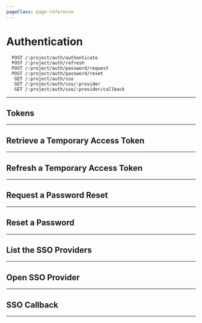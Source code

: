 ```yaml
---
pageClass: page-reference
---
```


# Authentication

<two-up>

<template slot="left">

By default, all data in the system is off limits for unauthenticated users. To gain access to protected data, you must include an access token with every request.

</template>

<info-box slot="right" title="Endpoints">

```endpoints
  POST /:project/auth/authenticate
  POST /:project/auth/refresh
  POST /:project/auth/password/request
  POST /:project/auth/password/reset
   GET /:project/auth/sso
   GET /:project/auth/sso/:provider
   GET /:project/auth/sso/:provider/callback
```

</info-box>
</two-up>

---

## Tokens

<two-up>
<template slot="left">

Tokens can be passed in one of three ways:

### Authorization Header

```
Authorization: bearer <token>
```

By default, apache servers strip the Authentication header from requests, and blocks directus from seeing it. Adding the option 'CGIPassAuth On' to the directory statement in the site configuration in apache will resolve this.
```
<Directory /var/www/directus/public/>
    Options Indexes FollowSymLinks
    AllowOverride All
    Require all granted
    CGIPassAuth On
</Directory>
```

### Query Parameter

```
?access_token=<token>
```

### Cookie

When authenticating through the `/auth/authenticate` endpoint, you can instruct the API to set a cookie instead of returning the token as a string. This is the most secure option for building web-based applications, as this cookie can't be read from client side JavaScript. This cookie will also automatically refresh as long as you use it.

```
Cookie: directus-<project>-session=<token>
```

---

There are two types of tokens:

### Temporary (JWT)

These tokens are generated through the `/auth/authenticate` endpoint (below) and have a lifespan of 20 minutes. These tokens can be refreshed using the `/auth/refresh` endpoint.

### Static token

Each user can have one static token that will never expire. This is useful for server-to-server communication, but is also less secure than the JWT token. Static tokens can only be set through the database directly in the `directus_users.token` column.

</template>

<template slot="right">

::: tip
See the Authenticate endpoint down below to learn how to retrieve a token.
:::

</template>
</two-up>

---

## Retrieve a Temporary Access Token

<two-up>
<template slot="left">

### Parameters

<def-list>

!!! include params/project.md !!!

</def-list>

### Attributes

<def-list>

#### email <def-type alert>required</def-type>
Email address of the user you're retrieving the access token for.

#### password <def-type alert>required</def-type>
Password of the user.

#### mode <def-type>optional</def-type>
Choose between retrieving the token as a string, or setting it as a cookie. One of `jwt`, `cookie`. Defaults to `jwt`.

#### otp <def-type>optional</def-type>
If 2FA is enabled, you need to pass the one time password.

</def-list>

### Query

<def-list>

No query parameters available.

</def-list>

### Returns

Returns the token (if `jwt` mode is used) and the user record for the user you just authenticated as.

</template>

<template slot="right">
<div class="sticky">
<info-box title="Endpoint">

```endpoints
  POST /:project/auth/authenticate
```

</info-box>

<info-box title="Request">

```json
{
  "email": "admin@example.com",
  "password": "password"
}
```

</info-box>

<info-box title="Response">

```json
{
  "data": {
    "token": "eyJ0eXAiOi...",
    "user": {
      "id": "1",
      "status": "active",
      "role": "1",
      "first_name": "Admin",
      "last_name": "User",
      "email": "admin@example.com",
      "timezone": "America/New_York",
      "locale": "en-US",
      "locale_options": null,
      "avatar": null,
      "company": null,
      "title": null,
      "external_id": null,
      "theme": "auto",
      "2fa_secret": null,
      "password_reset_token": null
    }
  },
  "public": true
}
```

</info-box>
</div>
</template>
</two-up>

---

## Refresh a Temporary Access Token

<two-up>
<template slot="left">

::: tip Cookie mode
You don't have to use this is you're using cookies for authentication.
:::

### Parameters

<def-list>

!!! include params/project.md !!!

</def-list>

### Attributes

<def-list>

#### token <def-type alert>required</def-type>
JWT access token you want to refresh. This token can't be expired.

</def-list>

### Query

<def-list>

No query parameters available.

</def-list>

### Returns

Returns the new token.

</template>

<template slot="right">
<div class="sticky">
<info-box title="Endpoint">

```endpoints
  POST /:project/auth/refresh
```

</info-box>

<info-box title="Request">

```json
{
  "token": "eyJ0eXAiOiJKV..."
}
```

</info-box>

<info-box title="Response">

```json
{
  "data": {
    "token": "eyJ0eXAiOiJ..."
  },
  "public": true
}
```

</info-box>
</div>
</template>
</two-up>

---

## Request a Password Reset

<two-up>
<template slot="left">

Request a reset password email to be send.

### Parameters

<def-list>

!!! include params/project.md !!!

</def-list>

### Attributes

<def-list>

#### email <def-type alert>required</def-type>
Email address of the user you're requesting a reset for.

#### reset_url <def-type>optional</def-type>
Provide a custom reset url which the link in the Email will lead to. The reset token will be passed as a parameter.

</def-list>

### Query

No query parameters available.

### Returns

Sends the email. No data is returned.

</template>

<template slot="right">
<div class="sticky">
<info-box title="Endpoint">

```endpoints
  POST /:project/auth/password/request
```

</info-box>

<info-box title="Request">

```json
{
  "email": "admin@example.com",
  "reset_url": "https://mydomain/passwordreset"
}
```

</info-box>

</div>
</template>
</two-up>

---

## Reset a Password

<two-up>
<template slot="left">

The request a password reset endpoint sends an email with a link to the admin app which in turn uses this endpoint to allow the user to reset their password.

### Parameters

<def-list>

!!! include params/project.md !!!

</def-list>

### Attributes

<def-list>

#### password <def-type alert>required</def-type>
New password for the user.

#### token <def-type alert>required</def-type>
One-time use JWT token that is used to verify the user.

</def-list>

### Query

No query parameters available.

### Returns

Resets the password. No data is returned.

</template>

<template slot="right">
<div class="sticky">
<info-box title="Endpoint">

```endpoints
  POST /:project/auth/password/reset
```

</info-box>

<info-box title="Request">

```json
{
  "token": "eyJ0eXAiOiJKV1Qi...",
  "password": "test"
}
```

</info-box>

</div>
</template>
</two-up>

---

## List the SSO Providers

<two-up>
<template slot="left">

List the SSO providers.

### Parameters

<def-list>

!!! include params/project.md !!!

</def-list>

### Query

No query parameters available.

### Returns

Returns an array of active SSO provider names.

</template>

<template slot="right">
<div class="sticky">
<info-box title="Endpoint">

```endpoints
   GET /:project/auth/sso
```

</info-box>
<info-box title="Response">

```json
{
  "data": ["github", "facebook"],
  "public": true
}
```

</info-box>
</div>
</template>
</two-up>

---

## Open SSO Provider

<two-up>
<template slot="left">

Opens the provided SSO provider's login page.

### Parameters

<def-list>

!!! include params/project.md !!!

#### provider <def-type alert>required</def-type>
Key of the activated SSO provider.

</def-list>

### Query

<def-list>

#### mode <def-type alert>required</def-type>
Controls if the API sets a cookie or returns a JWT on successful login. One of `jwt`, `cookie`

#### redirect_url <def-type alert>required</def-type>
Where to redirect on successful login.

</def-list>

### Returns

Opens the provider's login page.

</template>

<template slot="right">
<div class="sticky">
<info-box title="Endpoint">

```endpoints
   GET /:project/auth/sso/:provider
```

</info-box>
</div>
</template>
</two-up>

---

## SSO Callback

<two-up>
<template slot="left">

This shouldn't be called by your project directly. This is the URL configured in your SSO provider to redirect to on successful login.

### Parameters

<def-list>

!!! include params/project.md !!!

#### provider <def-type alert>required</def-type>
Key of the activated SSO provider.

</def-list>

### Query

Relies on the SSO provider to pass the correct query parameters.

### Returns

The token if `jwt` mode is used, or sets a cookie and redirects to `redirect_url` from the _Open SSO Provider_ request if `cookie` mode is used.

</template>

<template slot="right">
<div class="sticky">
<info-box title="Endpoint">

```endpoints
   GET /:project/auth/sso/:provider/callback
```

</info-box>
</div>
</template>
</two-up>

---
